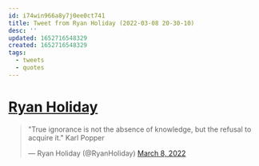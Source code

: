```yaml
---
id: i74win966a8y7j0ee0ct741
title: Tweet from Ryan Holiday (2022-03-08 20-30-10)
desc: ''
updated: 1652716548329
created: 1652716548329
tags:
  - tweets
  - quotes
---
```


# [Ryan Holiday](https://twitter.com/RyanHoliday/status/1501196302486585345)

> "True ignorance is not the absence of knowledge, but the refusal to acquire it." Karl Popper
> 
> — Ryan Holiday (@RyanHoliday) [March 8, 2022](https://twitter.com/RyanHoliday/status/1501196302486585345?ref_src=twsrc%5Etfw)

